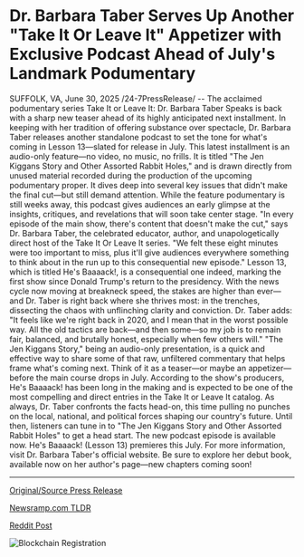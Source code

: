 # Dr. Barbara Taber Serves Up Another "Take It Or Leave It" Appetizer with Exclusive Podcast Ahead of July's Landmark Podumentary

SUFFOLK, VA, June 30, 2025 /24-7PressRelease/ -- The acclaimed podumentary series Take It or Leave It: Dr. Barbara Taber Speaks is back with a sharp new teaser ahead of its highly anticipated next installment. In keeping with her tradition of offering substance over spectacle, Dr. Barbara Taber releases another standalone podcast to set the tone for what's coming in Lesson 13—slated for release in July.  This latest installment is an audio-only feature—no video, no music, no frills. It is titled "The Jen Kiggans Story and Other Assorted Rabbit Holes," and is drawn directly from unused material recorded during the production of the upcoming podumentary proper. It dives deep into several key issues that didn't make the final cut—but still demand attention. While the feature podumentary is still weeks away, this podcast gives audiences an early glimpse at the insights, critiques, and revelations that will soon take center stage.  "In every episode of the main show, there's content that doesn't make the cut," says Dr. Barbara Taber, the celebrated educator, author, and unapologetically direct host of the Take It Or Leave It series. "We felt these eight minutes were too important to miss, plus it'll give audiences everywhere something to think about in the run up to this consequential new episode."  Lesson 13, which is titled He's Baaaack!, is a consequential one indeed, marking the first show since Donald Trump's return to the presidency. With the news cycle now moving at breakneck speed, the stakes are higher than ever—and Dr. Taber is right back where she thrives most: in the trenches, dissecting the chaos with unflinching clarity and conviction.  Dr. Taber adds: "It feels like we're right back in 2020, and I mean that in the worst possible way. All the old tactics are back—and then some—so my job is to remain fair, balanced, and brutally honest, especially when few others will."  "The Jen Kiggans Story," being an audio-only presentation, is a quick and effective way to share some of that raw, unfiltered commentary that helps frame what's coming next. Think of it as a teaser—or maybe an appetizer—before the main course drops in July.  According to the show's producers, He's Baaaack! has been long in the making and is expected to be one of the most compelling and direct entries in the Take It or Leave It catalog. As always, Dr. Taber confronts the facts head-on, this time pulling no punches on the local, national, and political forces shaping our country's future.  Until then, listeners can tune in to "The Jen Kiggans Story and Other Assorted Rabbit Holes" to get a head start.  The new podcast episode is available now.  He's Baaaack! (Lesson 13) premieres this July.  For more information, visit Dr. Barbara Taber's official website.  Be sure to explore her debut book, available now on her author's page—new chapters coming soon! 

---

[Original/Source Press Release](https://www.24-7pressrelease.com/press-release/524423/dr-barbara-taber-serves-up-another-take-it-or-leave-it-appetizer-with-exclusive-podcast-ahead-of-julys-landmark-podumentary)
                    

[Newsramp.com TLDR](https://newsramp.com/curated-news/dr-barbara-taber-teases-new-podumentary-with-raw-political-insights/2ec067ab825be1a0f65bedc9d01960f8) 

 



[Reddit Post](https://www.reddit.com/r/newsramp/comments/1lohr8d/dr_barbara_taber_teases_new_podumentary_with_raw/) 



![Blockchain Registration](https://cdn.newsramp.app/24-7PressRelease/qrcode/256/30/clubEZ_v.webp)